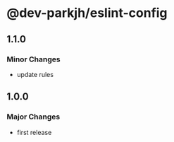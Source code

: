 # @dev-parkjh/eslint-config

## 1.1.0

### Minor Changes

- update rules

## 1.0.0

### Major Changes

- first release
